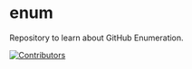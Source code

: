 # enum
Repository to learn about GitHub Enumeration.





















































































































































































































































































































































[![Contributors](https://img.shields.io/badge/Contributors-3-brightgreen)](https://github.com/EurydiceCorp/enum/graphs/contributors)
